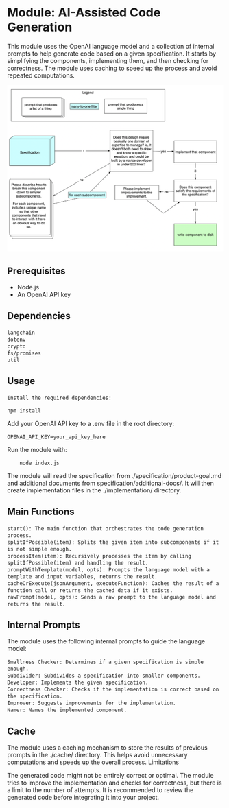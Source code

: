 # Module: AI-Assisted Code Generation

This module uses the OpenAI language model and a collection of internal prompts to help generate code based on a given specification. It starts by simplifying the components, implementing them, and then checking for correctness. The module uses caching to speed up the process and avoid repeated computations.

![diagram](./flow.png)

## Prerequisites

- Node.js
- An OpenAI API key

## Dependencies

    langchain
    dotenv
    crypto
    fs/promises
    util

## Usage

    Install the required dependencies:

```
npm install
```

Add your OpenAI API key to a .env file in the root directory:

```
OPENAI_API_KEY=your_api_key_here
```

Run the module with:

```
    node index.js
```

The module will read the specification from ./specification/product-goal.md and additional documents from specification/additional-docs/. It will then create implementation files in the ./implementation/ directory.

## Main Functions

    start(): The main function that orchestrates the code generation process.
    splitIfPossible(item): Splits the given item into subcomponents if it is not simple enough.
    processItem(item): Recursively processes the item by calling splitIfPossible(item) and handling the result.
    promptWithTemplate(model, opts): Prompts the language model with a template and input variables, returns the result.
    cacheOrExecute(jsonArgument, executeFunction): Caches the result of a function call or returns the cached data if it exists.
    rawPrompt(model, opts): Sends a raw prompt to the language model and returns the result.

## Internal Prompts

The module uses the following internal prompts to guide the language model:

    Smallness Checker: Determines if a given specification is simple enough.
    Subdivider: Subdivides a specification into smaller components.
    Developer: Implements the given specification.
    Correctness Checker: Checks if the implementation is correct based on the specification.
    Improver: Suggests improvements for the implementation.
    Namer: Names the implemented component.

## Cache

The module uses a caching mechanism to store the results of previous prompts in the ./cache/ directory. This helps avoid unnecessary computations and speeds up the overall process.
Limitations

The generated code might not be entirely correct or optimal. The module tries to improve the implementation and checks for correctness, but there is a limit to the number of attempts. It is recommended to review the generated code before integrating it into your project.